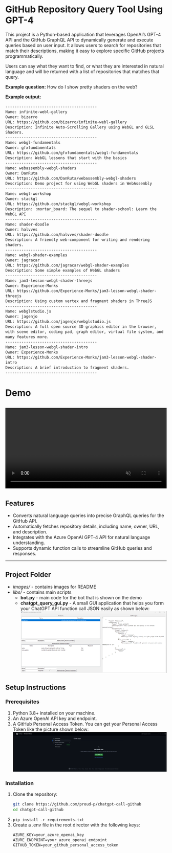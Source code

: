 # **GitHub Repository Query Tool Using GPT-4**

This project is a Python-based application that leverages OpenAI’s GPT-4 API and the GitHub GraphQL API to dynamically generate and execute queries based on user input. It allows users to search for repositories that match their descriptions, making it easy to explore specific GitHub projects programmatically.

Users can say what they want to find, or what they are interested in natural language and will be returned with a list of repositories that matches that query.

**Example question:** 
How do I show pretty shaders on the web?


**Example output:**
```
----------------------------------------
Name: infinite-webl-gallery
Owner: bizarro
URL: https://github.com/bizarro/infinite-webl-gallery
Description: Infinite Auto-Scrolling Gallery using WebGL and GLSL Shaders.
----------------------------------------
Name: webgl-fundamentals
Owner: gfxfundamentals
URL: https://github.com/gfxfundamentals/webgl-fundamentals
Description: WebGL lessons that start with the basics
----------------------------------------
Name: webassembly-webgl-shaders
Owner: DanRuta
URL: https://github.com/DanRuta/webassembly-webgl-shaders
Description: Demo project for using WebGL shaders in WebAssembly
----------------------------------------
Name: webgl-workshop
Owner: stackgl
URL: https://github.com/stackgl/webgl-workshop
Description: :mortar_board: The sequel to shader-school: Learn the WebGL API
----------------------------------------
Name: shader-doodle
Owner: halvves
URL: https://github.com/halvves/shader-doodle
Description: A friendly web-component for writing and rendering shaders.
----------------------------------------
Name: webgl-shader-examples
Owner: jagracar
URL: https://github.com/jagracar/webgl-shader-examples
Description: Some simple examples of WebGL shaders
----------------------------------------
Name: jam3-lesson-webgl-shader-threejs
Owner: Experience-Monks
URL: https://github.com/Experience-Monks/jam3-lesson-webgl-shader-threejs
Description: Using custom vertex and fragment shaders in ThreeJS
----------------------------------------
Name: webglstudio.js
Owner: jagenjo
URL: https://github.com/jagenjo/webglstudio.js
Description: A full open source 3D graphics editor in the browser, with scene editor, coding pad, graph editor, virtual file system, and many features more.
----------------------------------------
Name: jam3-lesson-webgl-shader-intro
Owner: Experience-Monks
URL: https://github.com/Experience-Monks/jam3-lesson-webgl-shader-intro
Description: A brief introduction to fragment shaders.
----------------------------------------
```

# **Demo**
<video src="images/demo.mp4" autoplay muted loop playsinline width="100%"></video>
---

## **Features**
- Converts natural language queries into precise GraphQL queries for the GitHub API.
- Automatically fetches repository details, including name, owner, URL, and description.
- Integrates with the Azure OpenAI GPT-4 API for natural language understanding.
- Supports dynamic function calls to streamline GitHub queries and responses.

---

## **Project Folder**
- *images/* - contains images for README
- *libs/* - contains main scripts
    - **bot.py** - main code for the bot that is shown on the demo
    - **chatgpt_query_gui.py** - A small GUI application that helps you form your ChatGPT API function call JSON easily as shown below:
    ![Screenshot showing a small GUI application that helps you form your ChatGPT API function call](images/make_chatgpt_query_app.png)



## **Setup Instructions**

### **Prerequisites**
1. Python 3.8+ installed on your machine.
2. An Azure OpenAI API key and endpoint.
3. A GitHub Personal Access Token. You can get your Personal Access Token like the picture shown below:
    ![Screenshot showing how to get personal access token on Github](images/github_auth.png)


### **Installation**
1. Clone the repository:
   ```bash
   git clone https://github.com/proud-p/chatgpt-call-github
   cd chatgpt-call-github
   ```
2. ```pip install -r requirements.txt```
3. Create a .env file in the root director with the following keys:
    ```
    AZURE_KEY=your_azure_openai_key
    AZURE_ENDPOINT=your_azure_openai_endpoint
    GITHUB_TOKEN=your_github_personal_access_token
    ```


